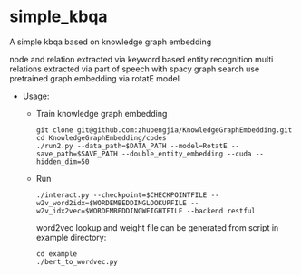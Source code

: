 # simple_kbqa

A simple kbqa based on knowledge graph embedding

node and relation extracted via keyword based entity recognition
multi relations extracted via part of speech with spacy
graph search use pretrained graph embedding via rotatE model

* Usage:

    - Train knowledge graph embedding

        ```shell
        git clone git@github.com:zhupengjia/KnowledgeGraphEmbedding.git
        cd KnowledgeGraphEmbedding/codes
        ./run2.py --data_path=$DATA_PATH --model=RotatE --save_path=$SAVE_PATH --double_entity_embedding --cuda --hidden_dim=50
        ```
    - Run
        
        ```shell
        ./interact.py --checkpoint=$CHECKPOINTFILE --w2v_word2idx=$WORDEMBEDDINGLOOKUPFILE --w2v_idx2vec=$WORDEMBEDDINGWEIGHTFILE --backend restful
        ```

        word2vec lookup and weight file can be generated from script in example directory:

        ```shell
        cd example
        ./bert_to_wordvec.py
        ```

